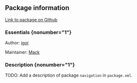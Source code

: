 <div id='navigation-autogenerated' markdown='1'>


<!-- do not edit this file, autogenerated -->

## Package information 

[Link to package on Github](github:org=duckietown,repo=Software,path=20-indefinite-navigation/navigation,branch=master18)

### Essentials {nonumber="1"}

Author: [igor](mailto:franzoni@mit.edu)

Maintainer: [Mack](mailto:mack@duckietown.org)

### Description {nonumber="1"}

TODO: Add a description of package `navigation` in `package.xml`.



</div>

